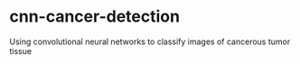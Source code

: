 # cnn-cancer-detection
Using convolutional neural networks to classify images of cancerous tumor tissue
